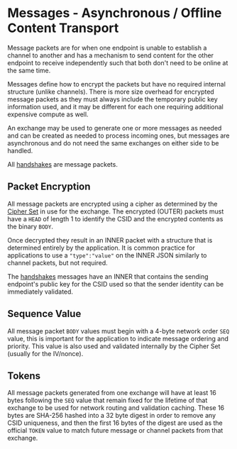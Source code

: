 # Messages - Asynchronous / Offline Content Transport

Message packets are for when one endpoint is unable to establish a channel to another and has a mechanism to send content for the other endpoint to receive independently such that both don't need to be online at the same time.

Messages define how to encrypt the packets but have no required internal structure (unlike channels).  There is more size overhead for encrypted message packets as they must always include the temporary public key information used, and it may be different for each one requiring additional expensive compute as well.

An exchange may be used to generate one or more messages as needed and can be created as needed to process incoming ones, but messages are asynchronous and do not need the same exchanges on either side to be handled.

All [handshakes](handshake.md) are message packets.

## Packet Encryption

All message packets are encrypted using a cipher as determined by the [Cipher Set](cs/) in use for the exchange.  The encrypted (OUTER) packets must have a `HEAD` of length 1 to identify the CSID and the encrypted contents as the binary `BODY`.

Once decrypted they result in an INNER packet with a structure that is determined entirely by the application.  It is common practice for applications to use a `"type":"value"` on the INNER JSON similarly to channel packets, but not required.

The [handshakes](handshake.md) messages have an INNER that contains the sending endpoint's public key for the CSID used so that the sender identity can be immediately validated.

## Sequence Value

All message packet `BODY` values must begin with a 4-byte network order `SEQ` value, this is important for the application to indicate message ordering and priority.  This value is also used and validated internally by the Cipher Set (usually for the IV/nonce).

## Tokens

All message packets generated from one exchange will have at least 16 bytes following the `SEQ` value that remain fixed for the lifetime of that exchange to be used for network routing and validation caching.  These 16 bytes are SHA-256 hashed into a 32 byte digest in order to remove any CSID uniqueness, and then the first 16 bytes of the digest are used as the official `TOKEN` value to match future message or channel packets from that exchange.

